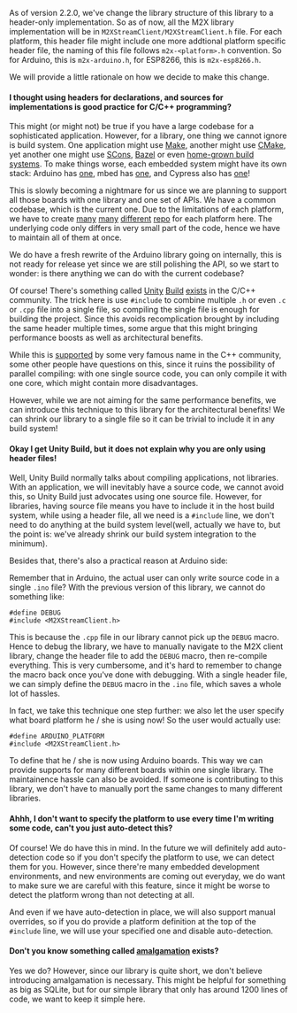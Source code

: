 As of version 2.2.0, we've change the library structure of this library to a header-only implementation. So as of now, all the M2X library implementation will be in `M2XStreamClient/M2XStreamClient.h` file. For each platform, this header file might include one more addtional platform specific header file, the naming of this file follows `m2x-<platform>.h` convention. So for Arduino, this is `m2x-arduino.h`, for ESP8266, this is `m2x-esp8266.h`.

We will provide a little rationale on how we decide to make this change.

#### I thought using headers for declarations, and sources for implementations is good practice for C/C++ programming?

This might (or might not) be true if you have a large codebase for a sophisticated application. However, for a library, one thing we cannot ignore is build system. One application might use [Make](https://www.gnu.org/software/make/), another might use [CMake](https://cmake.org/), yet another one might use [SCons](http://www.scons.org/), [Bazel](http://bazel.io/) or even [home-grown build systems](http://nethack4.org/projects/aimake/). To make things worse, each embedded system might have its own stack: Arduino has [one](https://www.arduino.cc/en/Hacking/LibraryTutorial), mbed has [one](https://developer.mbed.org/compiler/), and Cypress also has [one](http://www.cypress.com/products/psoc-creator)!

This is slowly becoming a nightmare for us since we are planning to support all those boards with one library and one set of APIs. We have a common codebase, which is the current one. Due to the limitations of each platform, we have to create [many](https://github.com/attm2x/m2x-launchpad-energia) [many](https://github.com/attm2x/m2x-galileo) [different](https://github.com/attm2x/m2x-cypress-psoc) [repo](https://github.com/attm2x/m2x-arm-mbed) for each platform here. The underlying code only differs in very small part of the code, hence we have to maintain all of them at once.

We do have a fresh rewrite of the Arduino library going on internally, this is not ready for release yet since we are still polishing the API, so we start to wonder: is there anything we can do with the current codebase?

Of course! There's something called [Unity](http://buffered.io/posts/the-magic-of-unity-builds/) [Build](http://engineering-game-dev.com/2009/12/15/the-evils-of-unity-builds/) [exists](https://cheind.wordpress.com/2009/12/10/reducing-compilation-time-unity-builds/) in the C/C++ community. The trick here is use `#include` to combine multiple `.h` or even `.c` or `.cpp` file into a single file, so compiling the single file is enough for building the project. Since this avoids recomplication brought by including the same header multiple times, some argue that this might bringing performance boosts as well as architectural benefits.

While this is [supported](http://number-none.com/blow/john_carmack_on_inlined_code.html) by some very famous name in the C++ community, some other people have questions on this, since it ruins the possibility of parallel compiling: with one single source code, you can only compile it with one core, which might contain more disadvantages.

However, while we are not aiming for the same performance benefits, we can introduce this technique to this library for the architectural benefits! We can shrink our library to a single file so it can be trivial to include it in any build system!

#### Okay I get Unity Build, but it does not explain why you are only using header files!

Well, Unity Build normally talks about compiling applications, not libraries. With an application, we will inevitably have a source code, we cannot avoid this, so Unity Build just advocates using one source file. However, for libraries, having source file means you have to include it in the host build system, while using a header file, all we need is a `#include` line, we don't need to do anything at the build system level(well, actually we have to, but the point is: we've already shrink our build system integration to the minimum).

Besides that, there's also a practical reason at Arduino side:

Remember that in Arduino, the actual user can only write source code in a single `.ino` file? With the previous version of this library, we cannot do something like:

```
#define DEBUG
#include <M2XStreamClient.h>
```

This is because the `.cpp` file in our library cannot pick up the `DEBUG` macro. Hence to debug the library, we have to manually navigate to the M2X client library, change the header file to add the `DEBUG` macro, then re-compile everything. This is very cumbersome, and it's hard to remember to change the macro back once you've done with debugging. With a single header file, we can simply define the `DEBUG` macro in the `.ino` file, which saves a whole lot of hassles.

In fact, we take this technique one step further: we also let the user specify what board platform he / she is using now! So the user would actually use:

```
#define ARDUINO_PLATFORM
#include <M2XStreamClient.h>
```

To define that he / she is now using Arduino boards. This way we can provide supports for many different boards within one single library. The maintainence hassle can also be avoided. If someone is contributing to this library, we don't have to manually port the same changes to many different libraries.

#### Ahhh, I don't want to specify the platform to use every time I'm writing some code, can't you just auto-detect this?

Of course! We do have this in mind. In the future we will definitely add auto-detection code so if you don't specify the platform to use, we can detect them for you. However, since there're many embedded development environments, and new environments are coming out everyday, we do want to make sure we are careful with this feature, since it might be worse to detect the platform wrong than not detecting at all.

And even if we have auto-detection in place, we will also support manual overrides, so if you do provide a platform definition at the top of the `#include` line, we will use your specified one and disable auto-detection.

#### Don't you know something called [amalgamation](https://www.sqlite.org/amalgamation.html) exists?

Yes we do? However, since our library is quite short, we don't believe introducing amalgamation is necessary. This might be helpful for something as big as SQLite, but for our simple library that only has around 1200 lines of code, we want to keep it simple here.

